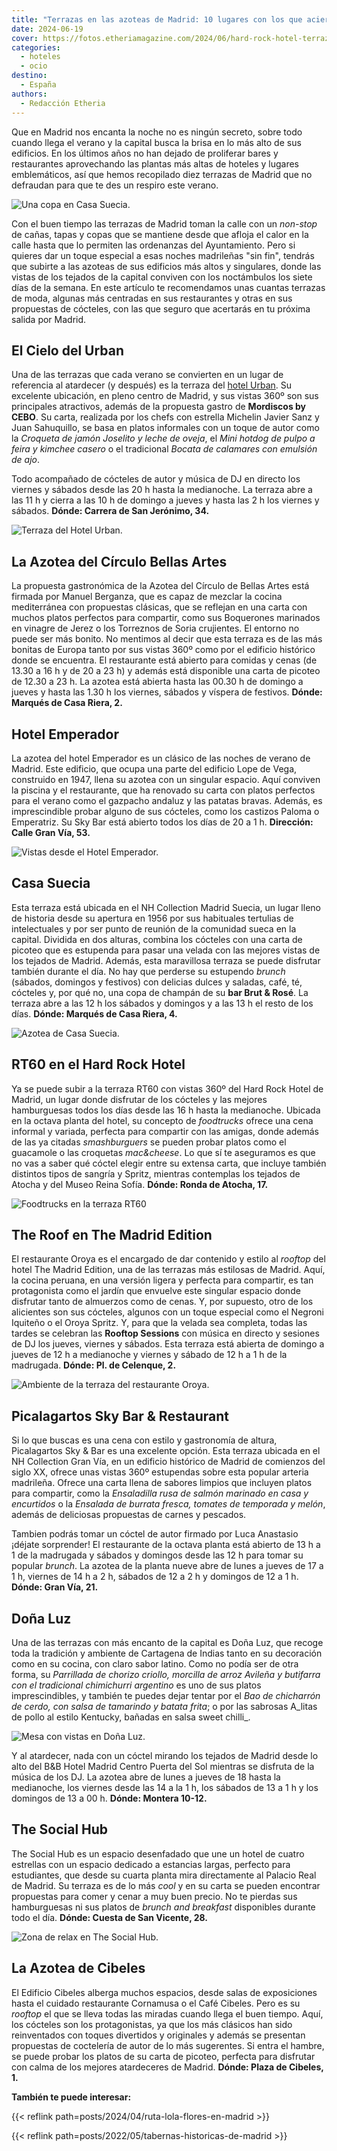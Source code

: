 ```yaml
---
title: "Terrazas en las azoteas de Madrid: 10 lugares con los que aciertas seguro"
date: 2024-06-19
cover: https://fotos.etheriamagazine.com/2024/06/hard-rock-hotel-terraza-foodtrucks.jpg
categories: 
  - hoteles
  - ocio
destino: 
  - España
authors: 
  - Redacción Etheria
---
```


Que en Madrid nos encanta la noche no es ningún secreto, sobre todo cuando llega el 
verano y la capital busca la brisa en lo más alto de sus edificios. En los últimos años 
no han dejado de proliferar bares y restaurantes aprovechando las plantas más altas de 
hoteles y lugares emblemáticos, así que hemos recopilado diez terrazas de Madrid que no 
defraudan para que te des un respiro este verano. 

![Una copa en Casa Suecia.](https://fotos.etheriamagazine.com/2024/06/casa-suecia-terraza-copas.jpg "Una copa en © Casa Suecia.")

Con el buen tiempo las terrazas de Madrid toman la calle con un _non-stop_ de cañas, 
tapas y copas que se mantiene desde que afloja el calor en la calle hasta que lo 
permiten las ordenanzas del Ayuntamiento. Pero si quieres dar un toque especial a esas 
noches madrileñas "sin fin", tendrás que subirte a las azoteas de sus edificios más 
altos y singulares, donde las vistas de los tejados de la capital conviven con los 
noctámbulos los siete días de la semana. En este artículo te recomendamos unas cuantas 
terrazas de moda, algunas más centradas en sus restaurantes y otras en sus propuestas de 
cócteles, con las que seguro que acertarás en tu próxima salida por Madrid. 

## El Cielo del Urban

Una de las terrazas que cada verano se convierten en un lugar de referencia al atardecer 
(y después) es la terraza del [hotel Urban](https://www.hotelurban.com/es). Su excelente 
ubicación, en pleno centro de Madrid, y sus vistas 360º son sus principales atractivos, 
además de la propuesta gastro de **Mordiscos by CEBO**. Su carta, realizada por los 
chefs con estrella Michelin Javier Sanz y Juan Sahuquillo, se basa en platos informales 
con un toque de autor como la _Croqueta de jamón Joselito y leche de oveja_, el _Mini 
hotdog de pulpo a feira y kimchee casero_ o el tradicional _Bocata de calamares con 
emulsión de ajo_. 

Todo acompañado de cócteles de autor y música de DJ en directo los viernes y sábados 
desde las 20 h hasta la medianoche. La terraza abre a las 11 h y cierra a las 10 h de 
domingo a jueves y hasta las 2 h los viernes y sábados. **Dónde: Carrera de San 
Jerónimo, 34.** 

![Terraza del Hotel Urban.](https://fotos.etheriamagazine.com/2024/06/hotel-urban-terraza.jpg "Terraza del © Hotel Urban.")

## La Azotea del Círculo Bellas Artes

La propuesta gastronómica de la Azotea del Círculo de Bellas Artes está firmada por 
Manuel Berganza, que es capaz de mezclar la cocina mediterránea con propuestas clásicas, 
que se reflejan en una carta con muchos platos perfectos para compartir, como sus 
Boquerones marinados en vinagre de Jerez o los Torreznos de Soria crujientes. El entorno 
no puede ser más bonito. No mentimos al decir que esta terraza es de las más bonitas de 
Europa tanto por sus vistas 360º como por el edificio histórico donde se encuentra. El 
restaurante está abierto para comidas y cenas (de 13.30 a 16 h y de 20 a 23 h) y además 
está disponible una carta de picoteo de 12.30 a 23 h. La azotea está abierta hasta las 
00.30 h de domingo a jueves y hasta las 1.30 h los viernes, sábados y víspera de 
festivos. **Dónde: Marqués de Casa Riera, 2.** 

## Hotel Emperador

La azotea del hotel Emperador es un clásico de las noches de verano de Madrid. Este 
edificio, que ocupa una parte del edificio Lope de Vega, construido en 1947, llena su 
azotea con un singular espacio. Aquí conviven la piscina y el restaurante, que ha 
renovado su carta con platos perfectos para el verano como el gazpacho andaluz y las 
patatas bravas. Además, es imprescindible probar alguno de sus cócteles, como los 
castizos Paloma o Emperatriz. Su Sky Bar está abierto todos los días de 20 a 1 h. 
**Dirección: Calle Gran Vía, 53.** 

![Vistas desde el Hotel Emperador.](https://fotos.etheriamagazine.com/2024/06/hotel-emperador-azotea-cena.jpg "Cena con vistas desde el © Hotel Emperador.")

## Casa Suecia

Esta terraza está ubicada en el NH Collection Madrid Suecia, un lugar lleno de historia 
desde su apertura en 1956 por sus habituales tertulias de intelectuales y por ser punto 
de reunión de la comunidad sueca en la capital. Dividida en dos alturas, combina los 
cócteles con una carta de picoteo que es estupenda para pasar una velada con las mejores 
vistas de los tejados de Madrid. Además, esta maravillosa terraza se puede disfrutar 
también durante el día. No hay que perderse su estupendo _brunch_ (sábados, domingos y 
festivos) con delicias dulces y saladas, café, té, cócteles y, por qué no, una copa de 
champán de su **bar Brut & Rosé**. La terraza abre a las 12 h los sábados y domingos y a 
las 13 h el resto de los días. **Dónde: Marqués de Casa Riera, 4.** 

![Azotea de Casa Suecia.](https://fotos.etheriamagazine.com/2024/06/Terraza-Casa-Suecia.jpg "Azotea de © Casa Suecia.")

## RT60 en el Hard Rock Hotel

Ya se puede subir a la terraza RT60 con vistas 360º del Hard Rock Hotel de Madrid, un 
lugar donde disfrutar de los cócteles y las mejores hamburguesas todos los días desde 
las 16 h hasta la medianoche. Ubicada en la octava planta del hotel, su concepto de 
_foodtrucks_ ofrece una cena informal y variada, perfecta para compartir con las amigas, 
donde además de las ya citadas _smashburguers_ se pueden probar platos como el guacamole 
o las croquetas _mac&cheese_. Lo que sí te aseguramos es que no vas a saber qué cóctel 
elegir entre su extensa carta, que incluye también distintos tipos de sangría y Spritz, 
mientras contemplas los tejados de Atocha y del Museo Reina Sofía. **Dónde: Ronda de 
Atocha, 17.** 

![Foodtrucks en la terraza RT60](https://fotos.etheriamagazine.com/2024/06/hard-rock-hotel-terraza-foodtrucks.jpg "Foodtrucks en la terraza RT60 del © Hard Rock Hotel.")

## The Roof en The Madrid Edition

El restaurante Oroya es el encargado de dar contenido y estilo al _rooftop_ del hotel 
The Madrid Edition, una de las terrazas más estilosas de Madrid. Aquí, la cocina 
peruana, en una versión ligera y perfecta para compartir, es tan protagonista como el 
jardín que envuelve este singular espacio donde disfrutar tanto de almuerzos como de 
cenas. Y, por supuesto, otro de los alicientes son sus cócteles, algunos con un toque 
especial como el Negroni Iquiteño o el Oroya Spritz. Y, para que la velada sea completa, 
todas las tardes se celebran las **Rooftop Sessions** con música en directo y sesiones 
de DJ los jueves, viernes y sábados. Esta terraza está abierta de domingo a jueves de 12 
h a medianoche y viernes y sábado de 12 h a 1 h de la madrugada. **Dónde: Pl. de 
Celenque, 2.** 

![Ambiente de la terraza del restaurante Oroya.](https://fotos.etheriamagazine.com/2024/06/madrid-edition-terraza-oroya.jpg "Decoración de la terraza del © restaurante Oroya.")

## Picalagartos Sky Bar & Restaurant

Si lo que buscas es una cena con estilo y gastronomía de altura, Picalagartos Sky & Bar 
es una excelente opción. Esta terraza ubicada en el NH Collection Gran Vía, en un 
edificio histórico de Madrid de comienzos del siglo XX, ofrece unas vistas 360º 
estupendas sobre esta popular arteria madrileña. Ofrece una carta llena de sabores 
limpios que incluyen platos para compartir, como la _Ensaladilla rusa de salmón marinado 
en casa y encurtidos_ o la _Ensalada de burrata fresca, tomates de temporada y melón_, 
además de deliciosas propuestas de carnes y pescados. 

Tambien podrás tomar un cóctel de autor firmado por Luca Anastasio ¡déjate sorprender! 
El restaurante de la octava planta está abierto de 13 h a 1 de la madrugada y sábados y 
domingos desde las 12 h para tomar su popular _brunch_. La azotea de la planta nueve 
abre de lunes a jueves de 17 a 1 h, viernes de 14 h a 2 h, sábados de 12 a 2 h y 
domingos de 12 a 1 h. **Dónde: Gran Vía, 21.** 

## Doña Luz

Una de las terrazas con más encanto de la capital es Doña Luz, que recoge toda la 
tradición y ambiente de Cartagena de Indias tanto en su decoración como en su cocina, 
con claro sabor latino. Como no podía ser de otra forma, su _Parrillada de chorizo 
criollo, morcilla de arroz Avileña y butifarra con el tradicional chimichurri argentino_ 
es uno de sus platos imprescindibles, y también te puedes dejar tentar por el _Bao de 
chicharrón de cerdo, con salsa de tamarindo y batata frita_; o por las sabrosas A_litas 
de pollo al estilo Kentucky, bañadas en salsa sweet chilli_. 

![Mesa con vistas en Doña Luz.](https://fotos.etheriamagazine.com/2024/06/dona-luz-terraza.jpg "Mesa con vistas en © Doña Luz.")

Y al atardecer, nada con un cóctel mirando los tejados de Madrid desde lo alto del B&B 
Hotel Madrid Centro Puerta del Sol mientras se disfruta de la música de los DJ. La 
azotea abre de lunes a jueves de 18 hasta la medianoche, los viernes desde las 14 a la 1 
h, los sábados de 13 a 1 h y los domingos de 13 a 00 h. **Dónde: Montera 10-12.** 

## The Social Hub

The Social Hub es un espacio desenfadado que une un hotel de cuatro estrellas con un 
espacio dedicado a estancias largas, perfecto para estudiantes, que desde su cuarta 
planta mira directamente al Palacio Real de Madrid. Su terraza es de lo más _cool_ y en 
su carta se pueden encontrar propuestas para comer y cenar a muy buen precio. No te 
pierdas sus hamburguesas ni sus platos de _brunch and breakfast_ disponibles durante 
todo el día. **Dónde: Cuesta de San Vicente, 28.** 

![Zona de relax en The Social Hub.](https://fotos.etheriamagazine.com/2024/06/The-Social-Hub-Madrid-Rooftop.jpg "Zona de relax en © The Social Hub.")

## La Azotea de Cibeles

El Edificio Cibeles alberga muchos espacios, desde salas de exposiciones hasta el 
cuidado restaurante Cornamusa o el Café Cibeles. Pero es su _rooftop_ el que se lleva 
todas las miradas cuando llega el buen tiempo. Aquí, los cócteles son los protagonistas, 
ya que los más clásicos han sido reinventados con toques divertidos y originales y 
además se presentan propuestas de coctelería de autor de lo más sugerentes. Si entra el 
hambre, se puede probar los platos de su carta de picoteo, perfecta para disfrutar con 
calma de los mejores atardeceres de Madrid. **Dónde: Plaza de Cibeles, 1.** 

**También te puede interesar:** 

{{< reflink path=posts/2024/04/ruta-lola-flores-en-madrid >}} 

{{< reflink path=posts/2022/05/tabernas-historicas-de-madrid >}}
